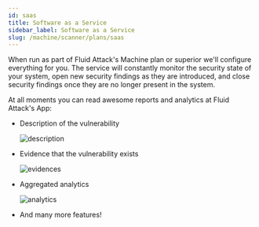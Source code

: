 ```yaml
---
id: saas
title: Software as a Service
sidebar_label: Software as a Service
slug: /machine/scanner/plans/saas
---
```


When run as part of
Fluid Attack's Machine plan or superior
we'll configure everything for you.
The service will constantly monitor
the security state of your system,
open new security findings
as they are introduced,
and close security findings
once they are no longer present
in the system.

At all moments you can read awesome reports
and analytics at Fluid Attack's App:

- Description of the vulnerability

  ![description](/img/machine/scanner/introduction/description.png)

- Evidence that the vulnerability exists

  ![evidences](/img/machine/scanner/introduction/evidences.png)

- Aggregated analytics

  ![analytics](/img/machine/scanner/introduction/analytics.png)

- And many more features!
